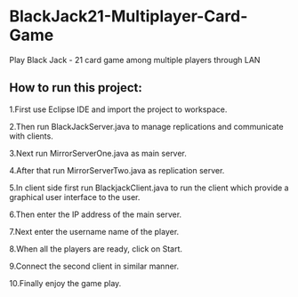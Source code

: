 BlackJack21-Multiplayer-Card-Game
=================================

Play Black Jack - 21 card game among multiple players through LAN


How to run this project:
------------------------

1.First use Eclipse IDE and import the project to workspace.

2.Then run BlackJackServer.java to manage replications and communicate with clients.

3.Next run MirrorServerOne.java as main server.

4.After that run MirrorServerTwo.java as replication server.

5.In client side first run BlackjackClient.java to run the client which provide a graphical user interface to the user.

6.Then enter the IP address of the main server.

7.Next enter the username name of the player.

8.When all the players are ready, click on Start.

9.Connect the second client in similar manner.

10.Finally enjoy the game play.
